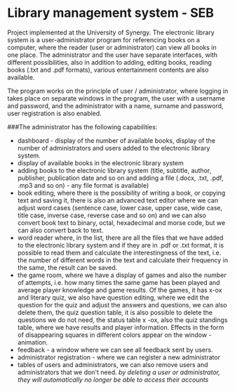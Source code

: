 # Library management system - SEB
Project implemented at the University of Synergy. The electronic library system is a user-administrator program for referencing books on a computer, where the reader (user or administrator) can view all books in one place. The administrator and the user have separate interfaces, with different possibilities, also in addition to adding, editing books, reading books (.txt and .pdf formats), various entertainment contents are also available. 

The program works on the principle of user / administrator, where logging in takes place on separate windows in the program, the user with a username and password, and the administrator with a name, surname and password, user registration is also enabled. 

###The administrator has the following capabilities:
* dashboard - display of the number of available books, display of the number of administrators and users added to the electronic library system.
* display of available books in the electronic library system
* adding books to the electronic library system (title, subtitle, author, publisher, publication date and so on and adding a file (.docx, .txt, .pdf, .mp3 and so on) - any file format is available)
* book editing, where there is the possibility of writing a book, or copying text and saving it, there is also an advanced text editor where we can adjust word cases (sentence case, lower case, upper case, wide case, title case, inverse case, reverse case and so on) and we can also convert book text to binary, octal, hexadecimal and morse code, but we can also convert back to text.
* word reader where, in the list, there are all the files that we have added to the electronic library system and if they are in .pdf or .txt format, it is possible to read them and calculate the interestingness of the text, i.e. the number of different words in the text and calculate their frequency in the same, the result can be saved.
* the game room, where we have a display of games and also the number of attempts, i.e. how many times the same game has been played and average player knowledge and game results. Of the games, it has x-ox and literary quiz, we also have question editing, where we edit the question for the quiz and adjust the answers and questions, we can also delete them, the quiz question table, it is also possible to delete the questions we do not need, the status table x -ox, also the quiz standings table, where we have results and player information.
Effects in the form of disappearing squares in different colors appear on the window - animation.
* feedback - a window where we can see all feedback sent by users.
* administrator registration - where we can register a new administrator
* tables of users and administrators, we can also remove users and administrators that we don't need.
*by deleting a user or administrator, they will automatically no longer be able to access their accounts*
